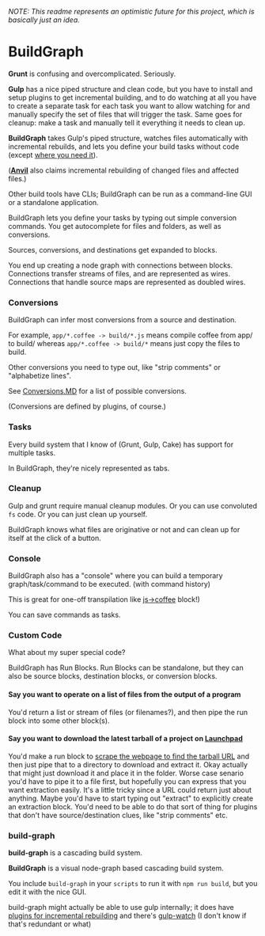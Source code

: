 
*NOTE: This readme represents an optimistic future for this project, which is basically just an idea.*

# BuildGraph

**Grunt** is confusing and overcomplicated. Seriously.

**Gulp** has a nice piped structure and clean code, but you have to install and setup plugins to get incremental building, and to do watching at all you have to create a separate task for each task you want to allow watching for and manually specify the set of files that will trigger the task. Same goes for cleanup: make a task and manually tell it everything it needs to clean up.

**BuildGraph** takes Gulp's piped structure, watches files automatically with incremental rebuilds, and lets you define your build tasks without code (except [where you need it](#custom-code)).

(**[Anvil](https://github.com/anviljs/anvil.js/)** also claims incremental rebuilding of changed files and affected files.)

Other build tools have CLIs; BuildGraph can be run as a command-line GUI or a standalone application.

BuildGraph lets you define your tasks by typing out simple conversion commands.
You get autocomplete for files and folders, as well as conversions.

Sources, conversions, and destinations get expanded to blocks.

You end up creating a node graph with connections between blocks.
Connections transfer streams of files, and are represented as wires.
Connections that handle source maps are represented as doubled wires.

### Conversions

BuildGraph can infer most conversions from a source and destination.

For example, `app/*.coffee -> build/*.js` means compile coffee from app/ to build/
whereas `app/*.coffee -> build/*` means just copy the files to build.

Other conversions you need to type out, like "strip comments" or "alphabetize lines".

See [Conversions.MD](./Conversions.MD) for a list of possible conversions.

(Conversions are defined by plugins, of course.)

### Tasks

Every build system that I know of (Grunt, Gulp, Cake) has support for multiple tasks.

In BuildGraph, they're nicely represented as tabs.

### Cleanup

Gulp and grunt require manual cleanup modules. Or you can use convoluted `fs` code. Or you can just clean up yourself.

BuildGraph knows what files are originative or not and can clean up for itself at the click of a button.

### Console

BuildGraph also has a "console" where you can build a temporary graph/task/command to be executed. (with command history)

This is great for one-off transpilation like [js->coffee](http://js2.coffee) block!)

You can save commands as tasks.

### Custom Code

What about my super special code?

BuildGraph has Run Blocks.
Run Blocks can be standalone, but they can also be source blocks, destination blocks, or conversion blocks.

#### Say you want to operate on a list of files from the output of a program

You'd return a list or stream of files (or filenames?), and then pipe the run block into some other block(s).

#### Say you want to download the latest tarball of a project on [Launchpad](launchpad.net)

You'd make a run block to [scrape the webpage to find the tarball URL](https://github.com/1j01/elementary.css/blob/b6b7a08906af194556cd5a49f3e44da1c934fbaa/Cakefile#L37-L44)
and then just pipe that to a directory to download and extract it.
Okay actually that might just download it and place it in the folder.
Worse case senario you'd have to pipe it to a file first, but hopefully you can express that you want extraction easily.
It's a little tricky since a URL could return just about anything.
Maybe you'd have to start typing out "extract" to explicitly create an extraction block.
You'd need to be able to do that sort of thing for plugins that don't have source/destination clues, like "strip comments" etc.

### build-graph

**build-graph** is a cascading build system.

**BuildGraph** is a visual node-graph based cascading build system.

You include `build-graph` in your `scripts` to run it with `npm run build`, but you edit it with the nice GUI.

build-graph might actually be able to use gulp internally; it does have [plugins for incremental rebuilding](https://github.com/gulpjs/gulp#incremental-builds) and there's [gulp-watch](https://www.npmjs.com/package/gulp-watch) (I don't know if that's redundant or what)
